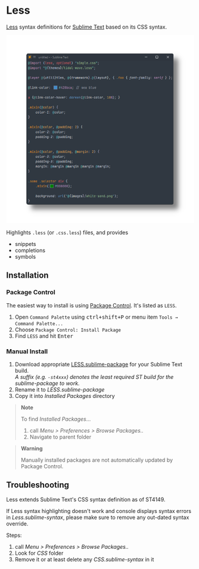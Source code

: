 # Less

[Less](https://lesscss.org) syntax definitions for [Sublime Text](https://www.sublimetext.com) based on its CSS syntax.

![](preview.png)

Highlights `.less` (or `.css.less`) files, and provides

- snippets
- completions
- symbols

## Installation

### Package Control

The easiest way to install is using [Package Control](https://packagecontrol.io). It's listed as `LESS`.

1. Open `Command Palette` using <kbd>ctrl+shift+P</kbd> or menu item `Tools → Command Palette...`
2. Choose `Package Control: Install Package`
3. Find `LESS` and hit <kbd>Enter</kbd>

### Manual Install

1. Download appropriate [LESS.sublime-package](https://github.com/SublimeText/LESS/releases) for your Sublime Text build.  
   _A suffix (e.g. `-st4xxx`) denotes the least required ST build for the sublime-package to work._
2. Rename it to _LESS.sublime-package_
3. Copy it into _Installed Packages_ directory

> **Note**
>
> To find _Installed Packages_...
>
> 1. call _Menu > Preferences > Browse Packages.._
> 2. Navigate to parent folder

> **Warning**
>
> Manually installed packages are not automatically updated by Package Control.

## Troubleshooting

Less extends Sublime Text's CSS syntax definition as of ST4149.

If Less syntax highlighting doesn't work and console displays syntax errors in _Less.sublime-syntax_, please make sure to remove any out-dated syntax override.

Steps:

1. call _Menu > Preferences > Browse Packages.._
2. Look for _CSS_ folder
3. Remove it or at least delete any _CSS.sublime-syntax_ in it

